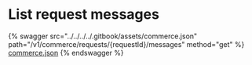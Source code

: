# List request messages

{% swagger src="../../../../.gitbook/assets/commerce.json" path="/v1/commerce/requests/{requestId}/messages" method="get" %}
[commerce.json](../../../../.gitbook/assets/commerce.json)
{% endswagger %}
